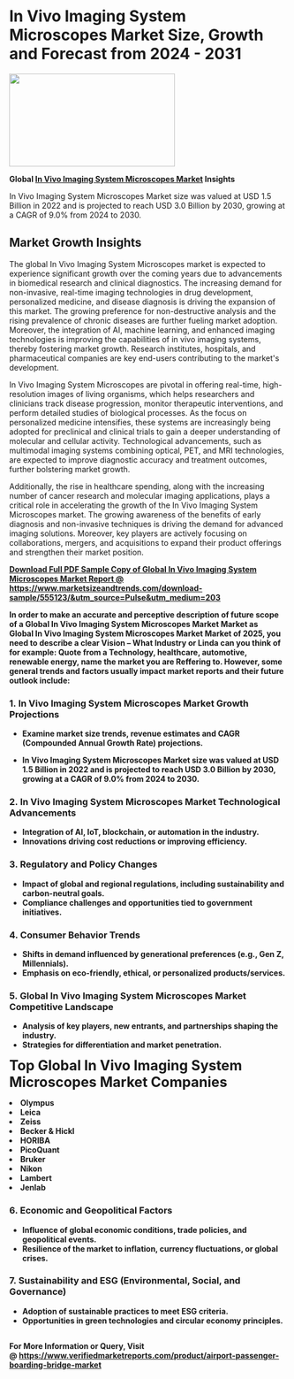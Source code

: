 <H1>In Vivo Imaging System Microscopes Market Size, Growth and Forecast from 2024 - 2031</H1><img class="aligncenter size-medium wp-image-584254" src="https://thirdeyenews.in/wp-content/uploads/2024/09/Global-Market-Research-300x168.jpeg" alt="" width="300" height="168" /><p><strong>Global&nbsp;<a href="https://www.marketsizeandtrends.com/download-sample/555123/&amp;utm_source=Pulse&amp;utm_medium=203">In Vivo Imaging System Microscopes Market</a> Insights</strong></p><p>In Vivo Imaging System Microscopes Market size was valued at USD 1.5 Billion in 2022 and is projected to reach USD 3.0 Billion by 2030, growing at a CAGR of 9.0% from 2024 to 2030.</p><p><h2>Market Growth Insights</h2> <p>The global In Vivo Imaging System Microscopes market is expected to experience significant growth over the coming years due to advancements in biomedical research and clinical diagnostics. The increasing demand for non-invasive, real-time imaging technologies in drug development, personalized medicine, and disease diagnosis is driving the expansion of this market. The growing preference for non-destructive analysis and the rising prevalence of chronic diseases are further fueling market adoption. Moreover, the integration of AI, machine learning, and enhanced imaging technologies is improving the capabilities of in vivo imaging systems, thereby fostering market growth. Research institutes, hospitals, and pharmaceutical companies are key end-users contributing to the market's development.</p> <p><strong><a href="download_link_here"></a></strong></p> <p>In Vivo Imaging System Microscopes are pivotal in offering real-time, high-resolution images of living organisms, which helps researchers and clinicians track disease progression, monitor therapeutic interventions, and perform detailed studies of biological processes. As the focus on personalized medicine intensifies, these systems are increasingly being adopted for preclinical and clinical trials to gain a deeper understanding of molecular and cellular activity. Technological advancements, such as multimodal imaging systems combining optical, PET, and MRI technologies, are expected to improve diagnostic accuracy and treatment outcomes, further bolstering market growth.</p> <p>Additionally, the rise in healthcare spending, along with the increasing number of cancer research and molecular imaging applications, plays a critical role in accelerating the growth of the In Vivo Imaging System Microscopes market. The growing awareness of the benefits of early diagnosis and non-invasive techniques is driving the demand for advanced imaging solutions. Moreover, key players are actively focusing on collaborations, mergers, and acquisitions to expand their product offerings and strengthen their market position.</p> <p><strong><a href="get_more_link_here"></p><p><span class=""><strong>Download Full PDF Sample Copy of Global In Vivo Imaging System Microscopes Market Report</strong> @ <a href="https://www.marketsizeandtrends.com/download-sample/555123/&amp;utm_source=Pulse&amp;utm_medium=203" target="_blank">https://www.marketsizeandtrends.com/download-sample/555123/&amp;utm_source=Pulse&amp;utm_medium=203</a></span></p><p>In order to make an accurate and perceptive description of future scope of a Global&nbsp;In Vivo Imaging System Microscopes Market Market as Global&nbsp;In Vivo Imaging System Microscopes Market Market of 2025, you need to describe a clear Vision &ndash; What Industry or Linda can you think of for example: Quote from a Technology, healthcare, automotive, renewable energy, name the market you are Reffering to. However, some general trends and factors usually impact market reports and their future outlook include:</p><h3>1.&nbsp;<strong>In Vivo Imaging System Microscopes Market Growth Projections</strong></h3><ul><li>Examine market size trends, revenue estimates and CAGR (Compounded Annual Growth Rate) projections.</li><li><p>In Vivo Imaging System Microscopes Market size was valued at USD 1.5 Billion in 2022 and is projected to reach USD 3.0 Billion by 2030, growing at a CAGR of 9.0% from 2024 to 2030.</p></li></ul><h3>2.&nbsp;<strong>In Vivo Imaging System Microscopes Market Technological Advancements</strong></h3><ul><li>Integration of AI, IoT, blockchain, or automation in the industry.</li><li>Innovations driving cost reductions or improving efficiency.</li></ul><h3>3.&nbsp;<strong>Regulatory and Policy Changes</strong></h3><ul><li>Impact of global and regional regulations, including sustainability and carbon-neutral goals.</li><li>Compliance challenges and opportunities tied to government initiatives.</li></ul><h3>4.&nbsp;<strong>Consumer Behavior Trends</strong></h3><ul><li>Shifts in demand influenced by generational preferences (e.g., Gen Z, Millennials).</li><li>Emphasis on eco-friendly, ethical, or personalized products/services.</li></ul><h3>5.&nbsp;<strong>Global In Vivo Imaging System Microscopes Market Competitive Landscape</strong></h3><ul><li>Analysis of key players, new entrants, and partnerships shaping the industry.</li><li>Strategies for differentiation and market penetration.</li></ul><p data-pm-slice="1 1 []"><span style="color: inherit; font-family: inherit; font-size: 25px;">Top Global In Vivo Imaging System Microscopes Market Companies</span></p><div class="" data-test-id=""><p><li>Olympus</li><li> Leica</li><li> Zeiss</li><li> Becker & Hickl</li><li> HORIBA</li><li> PicoQuant</li><li> Bruker</li><li> Nikon</li><li> Lambert</li><li> Jenlab</li></p></div><h3>6.&nbsp;<strong>Economic and Geopolitical Factors</strong></h3><ul><li>Influence of global economic conditions, trade policies, and geopolitical events.</li><li>Resilience of the market to inflation, currency fluctuations, or global crises.</li></ul><h3>7.&nbsp;<strong>Sustainability and ESG (Environmental, Social, and Governance)</strong></h3><ul><li>Adoption of sustainable practices to meet ESG criteria.</li><li>Opportunities in green technologies and circular economy principles.</li></ul><h2><strong style="font-size: 14px;">For More Information or Query, Visit @&nbsp;</strong><a style="background-color: #ffffff; font-size: 14px;" href="https://www.marketsizeandtrends.com/report/in-vivo-imaging-system-microscopes-market/" target="_blank">https://www.verifiedmarketreports.com/product/airport-passenger-boarding-bridge-market</a></h2>
